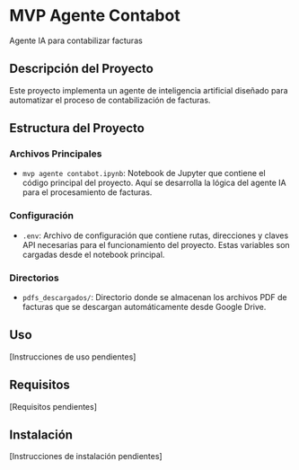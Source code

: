 # MVP Agente Contabot
Agente IA para contabilizar facturas

## Descripción del Proyecto
Este proyecto implementa un agente de inteligencia artificial diseñado para automatizar el proceso de contabilización de facturas.

## Estructura del Proyecto

### Archivos Principales
- `mvp agente contabot.ipynb`: Notebook de Jupyter que contiene el código principal del proyecto. Aquí se desarrolla la lógica del agente IA para el procesamiento de facturas.

### Configuración
- `.env`: Archivo de configuración que contiene rutas, direcciones y claves API necesarias para el funcionamiento del proyecto. Estas variables son cargadas desde el notebook principal.

### Directorios
- `pdfs_descargados/`: Directorio donde se almacenan los archivos PDF de facturas que se descargan automáticamente desde Google Drive.

## Uso
[Instrucciones de uso pendientes]

## Requisitos
[Requisitos pendientes]

## Instalación
[Instrucciones de instalación pendientes]
